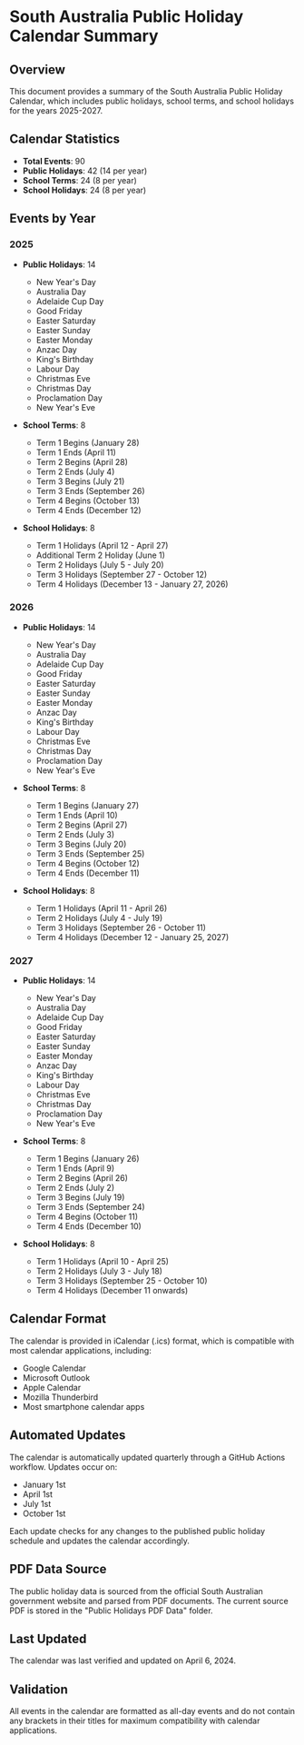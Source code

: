 # South Australia Public Holiday Calendar Summary

## Overview
This document provides a summary of the South Australia Public Holiday Calendar, which includes public holidays, school terms, and school holidays for the years 2025-2027.

## Calendar Statistics
- **Total Events**: 90
- **Public Holidays**: 42 (14 per year)
- **School Terms**: 24 (8 per year)
- **School Holidays**: 24 (8 per year)

## Events by Year

### 2025
- **Public Holidays**: 14
  - New Year's Day
  - Australia Day
  - Adelaide Cup Day
  - Good Friday
  - Easter Saturday
  - Easter Sunday
  - Easter Monday
  - Anzac Day
  - King's Birthday
  - Labour Day
  - Christmas Eve
  - Christmas Day
  - Proclamation Day
  - New Year's Eve

- **School Terms**: 8
  - Term 1 Begins (January 28)
  - Term 1 Ends (April 11)
  - Term 2 Begins (April 28)
  - Term 2 Ends (July 4)
  - Term 3 Begins (July 21)
  - Term 3 Ends (September 26)
  - Term 4 Begins (October 13)
  - Term 4 Ends (December 12)

- **School Holidays**: 8
  - Term 1 Holidays (April 12 - April 27)
  - Additional Term 2 Holiday (June 1)
  - Term 2 Holidays (July 5 - July 20)
  - Term 3 Holidays (September 27 - October 12)
  - Term 4 Holidays (December 13 - January 27, 2026)

### 2026
- **Public Holidays**: 14
  - New Year's Day
  - Australia Day
  - Adelaide Cup Day
  - Good Friday
  - Easter Saturday
  - Easter Sunday
  - Easter Monday
  - Anzac Day
  - King's Birthday
  - Labour Day
  - Christmas Eve
  - Christmas Day
  - Proclamation Day
  - New Year's Eve

- **School Terms**: 8
  - Term 1 Begins (January 27)
  - Term 1 Ends (April 10)
  - Term 2 Begins (April 27)
  - Term 2 Ends (July 3)
  - Term 3 Begins (July 20)
  - Term 3 Ends (September 25)
  - Term 4 Begins (October 12)
  - Term 4 Ends (December 11)

- **School Holidays**: 8
  - Term 1 Holidays (April 11 - April 26)
  - Term 2 Holidays (July 4 - July 19)
  - Term 3 Holidays (September 26 - October 11)
  - Term 4 Holidays (December 12 - January 25, 2027)

### 2027
- **Public Holidays**: 14
  - New Year's Day
  - Australia Day
  - Adelaide Cup Day
  - Good Friday
  - Easter Saturday
  - Easter Sunday
  - Easter Monday
  - Anzac Day
  - King's Birthday
  - Labour Day
  - Christmas Eve
  - Christmas Day
  - Proclamation Day
  - New Year's Eve

- **School Terms**: 8
  - Term 1 Begins (January 26)
  - Term 1 Ends (April 9)
  - Term 2 Begins (April 26)
  - Term 2 Ends (July 2)
  - Term 3 Begins (July 19)
  - Term 3 Ends (September 24)
  - Term 4 Begins (October 11)
  - Term 4 Ends (December 10)

- **School Holidays**: 8
  - Term 1 Holidays (April 10 - April 25)
  - Term 2 Holidays (July 3 - July 18)
  - Term 3 Holidays (September 25 - October 10)
  - Term 4 Holidays (December 11 onwards)

## Calendar Format
The calendar is provided in iCalendar (.ics) format, which is compatible with most calendar applications, including:
- Google Calendar
- Microsoft Outlook
- Apple Calendar
- Mozilla Thunderbird
- Most smartphone calendar apps

## Automated Updates
The calendar is automatically updated quarterly through a GitHub Actions workflow. Updates occur on:
- January 1st
- April 1st
- July 1st
- October 1st

Each update checks for any changes to the published public holiday schedule and updates the calendar accordingly.

## PDF Data Source
The public holiday data is sourced from the official South Australian government website and parsed from PDF documents. The current source PDF is stored in the "Public Holidays PDF Data" folder.

## Last Updated
The calendar was last verified and updated on April 6, 2024.

## Validation
All events in the calendar are formatted as all-day events and do not contain any brackets in their titles for maximum compatibility with calendar applications. 
